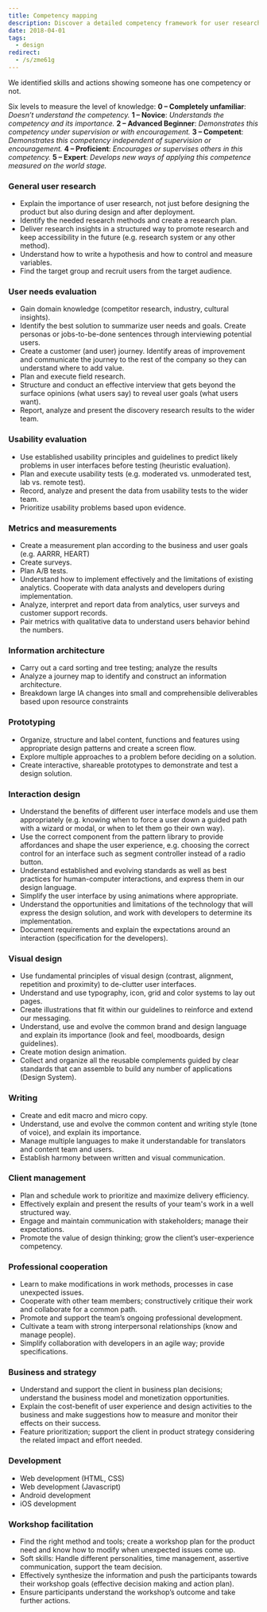 ```yaml
---
title: Competency mapping
description: Discover a detailed competency framework for user research, design, usability, metrics, prototyping, client management, and development to assess and develop skills across 13 key UX and product areas.
date: 2018-04-01
tags:
  - design
redirect:
  - /s/zme61g
---
```


We identified skills and actions showing someone has one competency or not.

Six levels to measure the level of knowledge:
**0 – Completely unfamiliar**: _Doesn’t understand the competency._
**1 – Novice**: _Understands the competency and its importance._
**2 – Advanced Beginner**: _Demonstrates this competency under supervision or with encouragement._
**3 – Competent**: _Demonstrates this competency independent of supervision or encouragement._
**4 – Proficient**: _Encourages or supervises others in this competency._
**5 – Expert**: _Develops new ways of applying this competence measured on the world stage._

### General user research

- Explain the importance of user research, not just before designing the product but also during design and after deployment.
- Identify the needed research methods and create a research plan.
- Deliver research insights in a structured way to promote research and keep accessibility in the future (e.g. research system or any other method).
- Understand how to write a hypothesis and how to control and measure variables.
- Find the target group and recruit users from the target audience.

### User needs evaluation

- Gain domain knowledge (competitor research, industry, cultural insights).
- Identify the best solution to summarize user needs and goals. Create personas or jobs-to-be-done sentences through interviewing potential users.
- Create a customer (and user) journey. Identify areas of improvement and communicate the journey to the rest of the company so they can understand where to add value.
- Plan and execute field research.
- Structure and conduct an effective interview that gets beyond the surface opinions (what users say) to reveal user goals (what users want).
- Report, analyze and present the discovery research results to the wider team.

### Usability evaluation

- Use established usability principles and guidelines to predict likely problems in user interfaces before testing (heuristic evaluation).
- Plan and execute usability tests (e.g. moderated vs. unmoderated test, lab vs. remote test).
- Record, analyze and present the data from usability tests to the wider team.
- Prioritize usability problems based upon evidence.

### Metrics and measurements

- Create a measurement plan according to the business and user goals (e.g. AARRR, HEART)
- Create surveys.
- Plan A/B tests.
- Understand how to implement effectively and the limitations of existing analytics. Cooperate with data analysts and developers during implementation.
- Analyze, interpret and report data from analytics, user surveys and customer support records.
- Pair metrics with qualitative data to understand users behavior behind the numbers.

### Information architecture

- Carry out a card sorting and tree testing; analyze the results
- Analyze a journey map to identify and construct an information architecture.
- Breakdown large IA changes into small and comprehensible deliverables based upon resource constraints

### Prototyping

- Organize, structure and label content, functions and features using appropriate design patterns and create a screen flow.
- Explore multiple approaches to a problem before deciding on a solution.
- Create interactive, shareable prototypes to demonstrate and test a design solution.

### Interaction design

- Understand the benefits of different user interface models and use them appropriately (e.g. knowing when to force a user down a guided path with a wizard or modal, or when to let them go their own way).
- Use the correct component from the pattern library to provide affordances and shape the user experience, e.g. choosing the correct control for an interface such as segment controller instead of a radio button.
- Understand established and evolving standards as well as best practices for human-computer interactions, and express them in our design language.
- Simplify the user interface by using animations where appropriate.
- Understand the opportunities and limitations of the technology that will express the design solution, and work with developers to determine its implementation.
- Document requirements and explain the expectations around an interaction (specification for the developers).

### Visual design

- Use fundamental principles of visual design (contrast, alignment, repetition and proximity) to de-clutter user interfaces.
- Understand and use typography, icon, grid and color systems to lay out pages.
- Create illustrations that fit within our guidelines to reinforce and extend our messaging.
- Understand, use and evolve the common brand and design language and explain its importance (look and feel, moodboards, design guidelines).
- Create motion design animation.
- Collect and organize all the reusable complements guided by clear standards that can assemble to build any number of applications (Design System).

### Writing

- Create and edit macro and micro copy.
- Understand, use and evolve the common content and writing style (tone of voice), and explain its importance.
- Manage multiple languages to make it understandable for translators and content team and users.
- Establish harmony between written and visual communication.

### Client management

- Plan and schedule work to prioritize and maximize delivery efficiency.
- Effectively explain and present the results of your team's work in a well structured way.
- Engage and maintain communication with stakeholders; manage their expectations.
- Promote the value of design thinking; grow the client’s user-experience competency.

### Professional cooperation

- Learn to make modifications in work methods, processes in case unexpected issues.
- Cooperate with other team members; constructively critique their work and collaborate for a common path.
- Promote and support the team’s ongoing professional development.
- Cultivate a team with strong interpersonal relationships (know and manage people).
- Simplify collaboration with developers in an agile way; provide specifications.

### Business and strategy

- Understand and support the client in business plan decisions; understand the business model and monetization opportunities.
- Explain the cost-benefit of user experience and design activities to the business and make suggestions how to measure and monitor their effects on their success.
- Feature prioritization; support the client in product strategy considering the related impact and effort needed.

### Development

- Web development (HTML, CSS)
- Web development (Javascript)
- Android development
- iOS development

### Workshop facilitation

- Find the right method and tools; create a workshop plan for the product need and know how to modify when unexpected issues come up.
- Soft skills: Handle different personalities, time management, assertive communication, support the team decision.
- Effectively synthesize the information and push the participants towards their workshop goals (effective decision making and action plan).
- Ensure participants understand the workshop’s outcome and take further actions.
